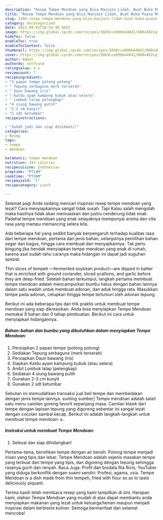 ```yaml
---
description: "Resep Tempe Mendoan yang Bisa Manjain Lidah, Buat Buka Puasa Menggugah Selera"
title: "Resep Tempe Mendoan yang Bisa Manjain Lidah, Buat Buka Puasa Menggugah Selera"
slug: 3106-resep-tempe-mendoan-yang-bisa-manjain-lidah-buat-buka-puasa-menggugah-selera
category: Uncategorized
date: 2022-09-01T16:54:40.945Z
image: https://img-global.cpcdn.com/recipes/56b9cce09bb44841/680x482cq70/tempe-mendoan-foto-resep-utama.jpg
hideToc: false
enableToc: true
enableTocContent: false
thumbnail: https://img-global.cpcdn.com/recipes/56b9cce09bb44841/680x482cq70/tempe-mendoan-foto-resep-utama.jpg
cover: https://img-global.cpcdn.com/recipes/56b9cce09bb44841/680x482cq70/tempe-mendoan-foto-resep-utama.jpg
author: Admin
authorAv: notfound
ratingvalue: 4.1
reviewcount: 7
recipeingredient:
- "2 papan tempe potong potong"
- " Tepung serbaguna merk terserah"
- " Daun bawang iris"
- " Kaldu ayam kampung bubuk atau selera"
- " Lombok lalap pelengkap"
- "4 siung bawang putih"
- "2-3 cm kunyit"
- "2 sdt ketumbar"
recipeinstructions:

- "Sudah jadi dan siap dinikmati!"
categories:
- Resep
tags:
- tempe
- mendoan

katakunci: tempe mendoan 
nutrition: 193 calories
recipecuisine: Indonesian
preptime: "PT14M"
cooktime: "PT38M"
recipeyield: "1"
recipecategory: Lunch

---
```



Selamat pagi Anda sedang mencari inspirasi resep tempe mendoan yang lezat? Cara menyiapkannya sangat tidak susah. Tapi Kalau salah mengolah maka hasilnya tidak akan memuaskan dan justru cenderung tidak enak. Padahal tempe mendoan yang enak selayaknya mempunyai aroma dan cita rasa yang mampu memancing selera kita.


Ada beberapa hal yang sedikit banyak berpengaruh terhadap kualitas rasa dari tempe mendoan, pertama dari jenis bahan, selanjutnya pemilihan bahan segar dan bagus, hingga cara membuat dan menyajikannya. Tak perlu bingung jika hendak menyiapkan tempe mendoan yang enak di rumah, karena asal sudah tahu caranya maka hidangan ini dapat jadi suguhan spesial.

Thin slices of tempeh —fermented soybean product—are dipped in batter that is enriched with ground coriander, sliced scallions, and garlic before they are deep-fried. Setelah bahan terkumpul, langkah pertama membuat tempe mendoan adalah mencampurkan bumbu halus dengan bahan lainnya dalam satu wadah untuk membuat adonan, dan aduk hingga rata. Masukkan tempe pada adonan, celupkan hingga tempe terlumuri oleh adonan tepung.


Berikut ini ada beberapa tips dan trik praktis untuk membuat tempe mendoan yang siap dikreasikan. Anda bisa menyiapkan Tempe Mendoan memakai 8 bahan dan 0 tahap pembuatan. Berikut ini cara untuk menyiapkan hidangannya.

<!--inarticleads1-->

##### Bahan-bahan dan bumbu yang dibutuhkan dalam menyiapkan Tempe Mendoan:

1. Persiapkan 2 papan tempe (potong potong)
1. Sediakan  Tepung serbaguna (merk terserah)
1. Persiapkan  Daun bawang (iris)
1. Siapkan  Kaldu ayam kampung bubuk (atau selera)
1. Ambil  Lombok lalap (pelengkap)
1. Sediakan 4 siung bawang putih
1. Gunakan 2-3 cm kunyit
1. Gunakan 2 sdt ketumbar


Sebutan ini memudahkan transaksi jual beli tempe dan membedakan dengan jenis tempe lainnya. sunting sumber] Tempe mendoan adalah salah satu menu camilan goreng favorit sepanjang masa. Camilan klasik dari tempe dengan lapisan tepung yang digoreng sebentar ini sangat lezat dengan cocolan sambal kecap. Berikut ini adalah langkah-langkah untuk membuat tempe mendoan: a. 

<!--inarticleads2-->

##### Instruksi untuk membuat Tempe Mendoan:


1. Selesai dan siap dihidangkan!

Pertama-tama, bersihkan tempe dengan air bersih. Potong tempe menjadi irisan yang tipis dan lebar. Tempe Mendoan adalah sejenis masakan tempe yang terbuat dari tempe yang tipis, dan digoreng dengan tepung sehingga rasanya gurih dan renyah. Baca Juga: Profil dan biodata Ria Ricis, YouTuber yang diduga berkonflik dengan suami sendiri: Profesi, agama, usia. Tempe Mendoan is a dish made from thin tempeh, fried with flour so as to taste deliciously piquant. 

Terima kasih telah membaca resep yang kami tampilkan di sini. Harapan kami, olahan Tempe Mendoan yang mudah di atas dapat membantu anda menyiapkan makanan yang lezat untuk keluarga/teman maupun menjadi inspirasi dalam berbisnis kuliner. Semoga bermanfaat dan selamat mencoba!
